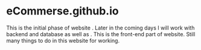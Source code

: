# eCommerse.github.io
This is the initial phase of website . Later in the coming days I will work with backend and database as well as . This is the front-end part of website. Still many things to do in this website for working.
